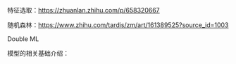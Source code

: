 特征选取：https://zhuanlan.zhihu.com/p/658320667

随机森林：https://www.zhihu.com/tardis/zm/art/161389525?source_id=1003

Double ML 

模型的相关基础介绍：

